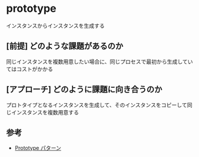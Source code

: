 # prototype

インスタンスからインスタンスを生成する

## [前提] どのような課題があるのか
同じインスタンスを複数用意したい場合に、同じプロセスで最初から生成していてはコストがかかる

## [アプローチ] どのように課題に向き合うのか
プロトタイプとなるインスタンスを生成して、そのインスタンスをコピーして同じインスタンスを複数用意する

## 参考
- [Prototype パターン](https://www.techscore.com/tech/DesignPattern/Prototype.html/)
